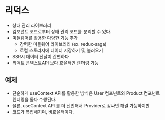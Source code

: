 # 리덕스

- 상태 관리 라이브러리
- 컴포넌트 코드로부터 상태 관리 코드를 분리할 수 있다.
- 미들웨어를 활용한 다양한 기능 추가
  - 강력한 미들웨어 라이브러리 (ex. redux-saga)
  - 로컬 스토리지에 데이터 저장하기 및 불러오기
- SSR시 데이터 전달이 간편하다
- 리액트 콘텍스트API 보다 효율적인 렌더링 가능

## 예제

- 단순하게 useContext API를 활용한 방식은 User 컴포넌트와 Product 컴포넌트 렌더링을 둘다 수행된다.
- 물론, useContext API 를 더 선언해서 Provider로 감싸면 해결 가능하지만
- 코드가 복잡해지며, 비효율적이다.
